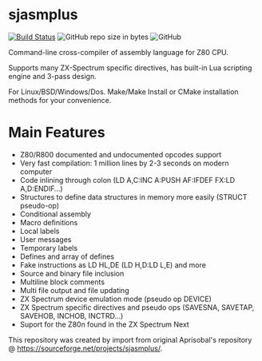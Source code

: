 # sjasmplus
[![Build Status](https://api.cirrus-ci.com/github/ped7g/sjasmplus.svg)](https://cirrus-ci.com/github/ped7g/sjasmplus)
![GitHub repo size in bytes](https://img.shields.io/github/repo-size/ped7g/sjasmplus.svg)
![GitHub](https://img.shields.io/github/license/ped7g/sjasmplus.svg)

Command-line cross-compiler of assembly language for Z80 CPU. 

Supports many ZX-Spectrum specific directives, has built-in Lua scripting engine and 3-pass design.

For Linux/BSD/Windows/Dos. Make/Make Install or CMake installation methods for your convenience.

Main Features
=============

- Z80/R800 documented and undocumented opcodes support
- Very fast compilation: 1 million lines by 2-3 seconds on modern computer
- Code inlining through colon (LD A,C:INC A:PUSH AF:IFDEF FX:LD A,D:ENDIF…)
- Structures to define data structures in memory more easily (STRUCT pseudo-op)
- Conditional assembly
- Macro definitions
- Local labels
- User messages
- Temporary labels
- Defines and array of defines
- Fake instructions as LD HL,DE (LD H,D:LD L,E) and more
- Source and binary file inclusion
- Multiline block comments
- Multi file output and file updating
- ZX Spectrum device emulation mode (pseudo op DEVICE)
- ZX Spectrum specific directives and pseudo ops (SAVESNA, SAVETAP, SAVEHOB, INCHOB, INCTRD...)
- Suport for the Z80n found in the ZX Spectrum Next

This repository was created by import from original Aprisobal's repository @ https://sourceforge.net/projects/sjasmplus/.
